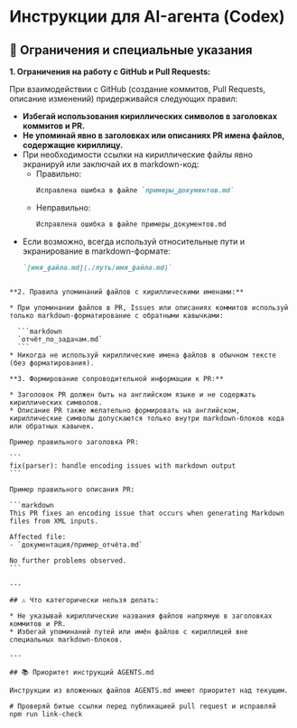 # Инструкции для AI-агента (Codex)

## 🚨 Ограничения и специальные указания

**1. Ограничения на работу с GitHub и Pull Requests:**

При взаимодействии с GitHub (создание коммитов, Pull Requests, описание изменений) придерживайся следующих правил:

- **Избегай использования кириллических символов в заголовках коммитов и PR.**
- **Не упоминай явно в заголовках или описаниях PR имена файлов, содержащие кириллицу.**
- При необходимости ссылки на кириллические файлы явно экранируй или заключай их в markdown-код:
  - Правильно:  
    ```markdown
    Исправлена ошибка в файле `примеры_документов.md`
    ```
  - Неправильно:  
    ```markdown
    Исправлена ошибка в файле примеры_документов.md
    ```
- Если возможно, всегда используй относительные пути и экранирование в markdown-формате:
  ```markdown
  `[имя_файла.md](./путь/имя_файла.md)`
````

**2. Правила упоминаний файлов с кириллическими именами:**

* При упоминании файлов в PR, Issues или описаниях коммитов используй только markdown-форматирование с обратными кавычками:

  ```markdown
  `отчёт_по_задачам.md`
  ```
* Никогда не используй кириллические имена файлов в обычном тексте (без форматирования).

**3. Формирование сопроводительной информации к PR:**

* Заголовок PR должен быть на английском языке и не содержать кириллических символов.
* Описание PR также желательно формировать на английском, кириллические символы допускаются только внутри markdown-блоков кода или обратных кавычек.

Пример правильного заголовка PR:

```
fix(parser): handle encoding issues with markdown output
```

Пример правильного описания PR:

```markdown
This PR fixes an encoding issue that occurs when generating Markdown files from XML inputs.

Affected file:
- `документация/пример_отчёта.md`

No further problems observed.
```

---

## ⚠️ Что категорически нельзя делать:

* Не указывай кириллические названия файлов напрямую в заголовках коммитов и PR.
* Избегай упоминаний путей или имён файлов с кириллицей вне специальных markdown-блоков.

---

## 📚 Приоритет инструкций AGENTS.md

Инструкции из вложенных файлов AGENTS.md имеют приоритет над текущим.

# Проверяй битые ссылки перед публикацией pull request и исправляй
npm run link-check